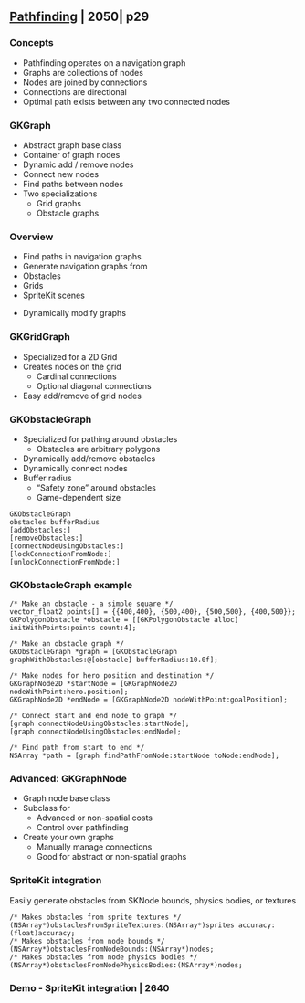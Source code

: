 ## [Pathfinding](4-pathfinding.md) | 2050| p29

### Concepts

* Pathfinding operates on a navigation graph
* Graphs are collections of nodes
* Nodes are joined by connections
* Connections are directional
* Optimal path exists between any two connected nodes


### GKGraph

* Abstract graph base class
* Container of graph nodes
* Dynamic add / remove nodes
* Connect new nodes
* Find paths between nodes
* Two specializations
  * Grid graphs
  * Obstacle graphs



### Overview
* Find paths in navigation graphs
* Generate navigation graphs from
* Obstacles
* Grids
* SpriteKit scenes
- Dynamically modify graphs

### GKGridGraph

- Specialized for a 2D Grid
- Creates nodes on the grid
  - Cardinal connections
  - Optional diagonal connections
- Easy add/remove of grid nodes


### GKObstacleGraph

* Specialized for pathing around obstacles
  * Obstacles are arbitrary polygons
* Dynamically add/remove obstacles
* Dynamically connect nodes
* Buffer radius
  * “Safety zone” around obstacles
  * Game-dependent size

```
GKObstacleGraph
obstacles bufferRadius
[addObstacles:]
[removeObstacles:]
[connectNodeUsingObstacles:]
[lockConnectionFromNode:]
[unlockConnectionFromNode:]
```

### GKObstacleGraph example

```
/* Make an obstacle - a simple square */
vector_float2 points[] = {{400,400}, {500,400}, {500,500}, {400,500}};
GKPolygonObstacle *obstacle = [[GKPolygonObstacle alloc] initWithPoints:points count:4];

/* Make an obstacle graph */
GKObstacleGraph *graph = [GKObstacleGraph graphWithObstacles:@[obstacle] bufferRadius:10.0f];

/* Make nodes for hero position and destination */
GKGraphNode2D *startNode = [GKGraphNode2D nodeWithPoint:hero.position];
GKGraphNode2D *endNode = [GKGraphNode2D nodeWithPoint:goalPosition];

/* Connect start and end node to graph */
[graph connectNodeUsingObstacles:startNode];
[graph connectNodeUsingObstacles:endNode];

/* Find path from start to end */
NSArray *path = [graph findPathFromNode:startNode toNode:endNode];

```

### Advanced: GKGraphNode

* Graph node base class
* Subclass for
  * Advanced or non-spatial costs
  * Control over pathfinding
* Create your own graphs
  * Manually manage connections
  * Good for abstract or non-spatial graphs

### SpriteKit integration
Easily generate obstacles from SKNode bounds, physics bodies, or textures

```
/* Makes obstacles from sprite textures */
(NSArray*)obstaclesFromSpriteTextures:(NSArray*)sprites accuracy:(float)accuracy;
/* Makes obstacles from node bounds */
(NSArray*)obstaclesFromNodeBounds:(NSArray*)nodes;
/* Makes obstacles from node physics bodies */
(NSArray*)obstaclesFromNodePhysicsBodies:(NSArray*)nodes;
```


### Demo - SpriteKit integration | 2640
